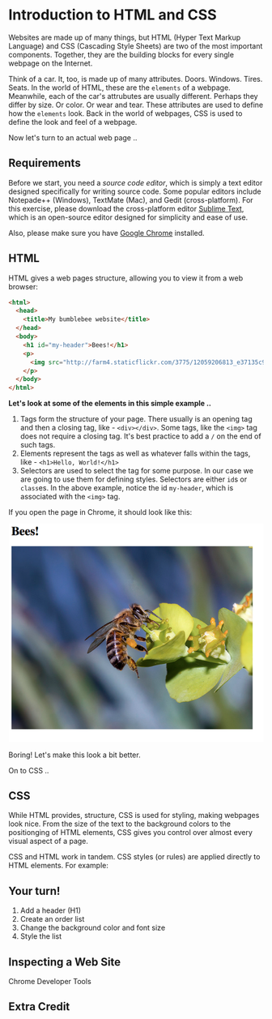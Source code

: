 # Introduction to HTML and CSS

Websites are made up of many things, but HTML (Hyper Text Markup Language) and CSS (Cascading Style Sheets) are two of the most important components. Together, they are the building blocks for every single webpage on the Internet.

Think of a car. It, too, is made up of many attributes. Doors. Windows. Tires. Seats. In the world of HTML, these are the `elements` of a webpage. Meanwhile, each of the car's attrubutes are usually different. Perhaps they differ by size. Or color. Or wear and tear. These attributes are used to define how the `elements` look. Back in the world of webpages, CSS is used to define the look and feel of a webpage.

Now let's turn to an actual web page ..

## Requirements

Before we start, you need a *source code editor*, which is simply a text editor designed specifically for writing source code. Some popular editors include Notepade++ (Windows), TextMate (Mac), and Gedit (cross-platform). For this exercise, please download the cross-platform editor [Sublime Text](http://www.sublimetext.com/2), which is an open-source editor designed for simplicity and ease of use.

Also, please make sure you have [Google Chrome](http://google.com/chrome) installed.

## HTML

HTML gives a web pages structure, allowing you to view it from a web browser:

```html
<html>
  <head>
  	<title>My bumblebee website</title>
  </head>
  <body>
    <h1 id="my-header">Bees!</h1>
    <p>
      <img src="http://farm4.staticflickr.com/3775/12059206813_e37135c9cf_z.jpg"/>
    </p>
  </body>
</html>
```

**Let's look at some of the elements in this simple example ..**

1. Tags form the structure of your page. There usually is an opening tag and then a closing tag, like - `<div></div>`. Some tags, like the `<img>` tag does not require a closing tag. It's best practice to add a `/` on the end of such tags.
2. Elements represent the tags as well as whatever falls within the tags, like - `<h1>Hello, World!</h1>`
3. Selectors are used to select the tag for some purpose. In our case we are going to use them for defining styles. Selectors are either `id`s or `class`es. In the above example, notice the id `my-header`, which is associated with the `<img>` tag.

If you open the page in Chrome, it should look like this:

![page1](page1.png)

Boring! Let's make this look a bit better.

On to CSS ..

## CSS

While HTML provides, structure, CSS is used for styling, making webpages look nice. From the size of the text to the background colors to the positionging of HTML elements, CSS gives you control over almost every visual aspect of a page.


CSS and HTML work in tandem. CSS styles (or rules) are applied directly to HTML elements. For example:



## Your turn!

1. Add a header (H1)
2. Create an order list
3. Change the background color and font size
4. Style the list


## Inspecting a Web Site

Chrome Developer Tools

## Extra Credit
